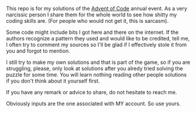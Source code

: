 This repo is for my solutions of the [Advent of Code](https://adventofcode.com)
annual event. As a very narcissic person I share them for the whole world to
see how shitty my coding skills are. (For people who would not get it,
this is sarcasm).

Some code might include bits I got here and there on the internet. If the
authors recognize a pattern they used and would like to be credited, tell me,
I often try to comment my sources so I'll be glad if I effectively stole it
from you and forgot to mention.

I still try to make my own solutions and that is part of the game, so if
you are struggling, please, only look at solutions after you alredy tried
solving the puzzle for some time. You will learn nothing reading other
people solutions if you don't think about it yourself first.

If you have any remark or advice to share, do not hesitate to reach me.

Obviously inputs are the one associated with MY account. So use yours.
